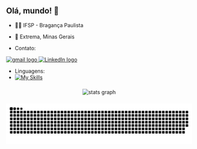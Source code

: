 ## Olá, mundo! 👋

- 👨‍🎓 IFSP - Bragança Paulista
- 📍 Extrema, Minas Gerais

- Contato:
<div align="left">
  <a href="mailto:ian.souza@aluno.ifsp.edu.br" target="_blank">
    <img src="https://raw.githubusercontent.com/maurodesouza/profile-readme-generator/master/src/assets/icons/social/gmail/default.svg" width="52" height="40" alt="gmail logo" />
  </a>
  <a href="https://www.linkedin.com/in/ian-souza-88a303332/" target="_blank">
    <img src="https://cdn-icons-png.flaticon.com/512/174/174857.png" width="52" height="40" alt="LinkedIn logo" />
  </a>
</div>

- Linguagens:
- [![My Skills](https://skillicons.dev/icons?i=js,py,react)](https://skillicons.dev)

###

<div align="center">
  <img src="https://github-readme-stats.vercel.app/api?username=ianSouza05&hide_title=false&hide_rank=false&show_icons=true&include_all_commits=true&count_private=true&disable_animations=false&theme=flag-india&locale=en&hide_border=false&order=1" height="150" alt="stats graph"  />

###
<picture align="center">
  <source media="(prefers-color-scheme: dark)" srcset="https://raw.githubusercontent.com/IanSouza05/IanSouza05/output/github-contribution-grid-snake-dark.svg">
  <source media="(prefers-color-scheme: light)" srcset="https://raw.githubusercontent.com/IanSouza05/IanSouza05/output/github-contribution-grid-snake-dark.svg">
  <img align="center" alt="github contribution grid snake animation" src="https://raw.githubusercontent.com/mari4souza/mari4souza/output/github-contribution-grid-snake.svg">
</picture>
